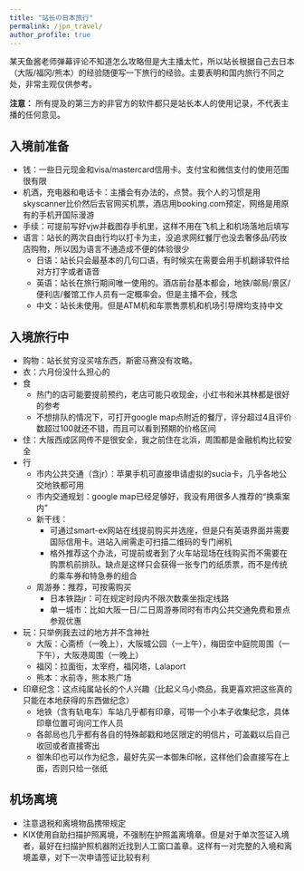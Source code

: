```yaml
---
title: "站长の日本旅行"
permalink: /jpn_travel/
author_profile: true
---
```


某天鱼酱老师弹幕评论不知道怎么攻略但是大主播太忙，所以站长根据自己去日本（大阪/福冈/熊本）的经验随便写一下旅行的经验。主要表明和国内旅行不同之处，非常主观仅供参考。

**注意：** 所有提及的第三方的非官方的软件都只是站长本人的使用记录，不代表主播的任何意见。

## 入境前准备

* 钱：一些日元现金和visa/mastercard信用卡。支付宝和微信支付的使用范围很有限
* 机酒，充电器和电话卡：主播会有办法的，点赞。我个人的习惯是用skyscanner比价然后去官网买机票，酒店用booking.com预定，网络是用原有的手机开国际漫游
* 手续：可提前写好vjw并截图存手机里，这样不用在飞机上和机场落地后填写
* 语言：站长的两次自由行均以打卡为主，没追求网红餐厅也没去奢侈品/药妆店购物，所以因为语言不通造成不便的体验很少
  * 日语：站长只会最基本的几句口语，有时候实在需要会用手机翻译软件给对方打字或者语音
  * 英语：站长在旅行期间唯一使用的。酒店前台基本都会，地铁/邮局/景区/便利店/餐馆工作人员有一定概率会。但是主播不会，残念
  * 中文：站长未使用。但是ATM机和车票售票机和机场引导牌均支持中文

## 入境旅行中

* 购物：站长贫穷没买啥东西，斯密马赛没有攻略。
* 衣：六月份没什么担心的
* 食
  * 热门的店可能要提前预约，老店可能只收现金，小红书和米其林都是很好的参考
  * 不想排队的情况下，可打开google map点附近的餐厅，评分超过4且评价数超过100就还不错，而且可以看到预期的价格区间
* 住：大阪西成区网传不是很安全，我之前住在北浜，周围都是金融机构比较安全
* 行
  * 市内公共交通（含jr）：苹果手机可直接申请虚拟的sucia卡，几乎各地公交地铁都可用
  * 市内交通规划：google map已经足够好，我没有用很多人推荐的“换乘案内”
  * 新干线：
    * 可通过smart-ex网站在线提前购买并选座，但是只有英语界面并需要国际信用卡。进站入闸需走可扫描二维码的专门闸机
    * 格外推荐这个办法，可提前或者到了火车站现场在线购买而不需要在购票机前排队。缺点是这样只会获得一张专门的纸质票，而不是传统的乘车券和特急券的组合
  * 周游券：推荐，可按需购买
    * 日本铁路jr：可在规定时段内不限次数乘坐指定线路
    * 单一城市：比如大阪一日/二日周游券同时有市内公共交通免费和景点参观优惠
* 玩：只举例我去过的地方并不含神社
  *  大阪：心斋桥（一晚上），大阪城公园（一上午），梅田空中庭院周围（一下午），大阪港周围（一晚上）
  *  福冈：拉面街，太宰府，福冈塔，Lalaport
  *  熊本：水前寺，熊本熊广场
* 印章纪念：这点纯属站长的个人兴趣（比起义乌小商品，我更喜欢把这些真的只能在本地获得的东西做纪念）
  * 地铁（含有轨电车）车站几乎都有印章，可带一个小本子收集纪念，具体印章位置可询问工作人员
  * 各邮局也几乎都有各自的特殊邮戳和地区限定的明信片，可盖戳以后自己收回或者直接寄出
  * 御朱印也可以作为纪念，最好先买一本御朱印帐，这样他们会直接写在上面，否则只给一张纸

## 机场离境

* 注意退税和离境物品携带规定
* KIX使用自助扫描护照离境，不强制在护照盖离境章。但是对于单次签证入境者，最好在扫描护照机器附近找到人工窗口盖章。这样有一对完整的入境和离境盖章，对下一次申请签证比较有利
